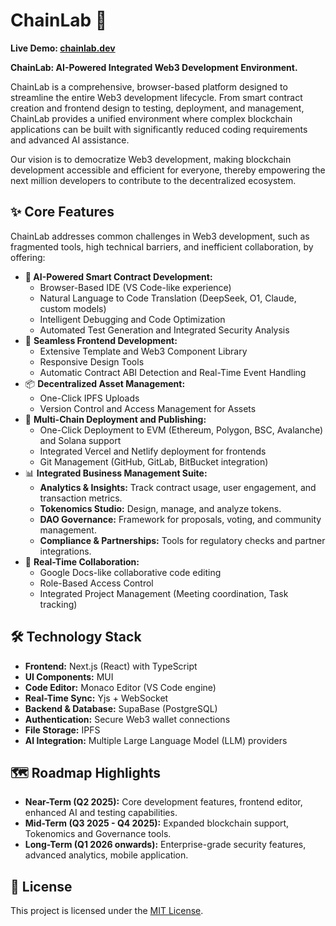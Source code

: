 # ChainLab 🚀

**Live Demo: [chainlab.dev](https://chainlab.dev)**

**ChainLab: AI-Powered Integrated Web3 Development Environment.**

ChainLab is a comprehensive, browser-based platform designed to streamline the entire Web3 development lifecycle. From smart contract creation and frontend design to testing, deployment, and management, ChainLab provides a unified environment where complex blockchain applications can be built with significantly reduced coding requirements and advanced AI assistance.

Our vision is to democratize Web3 development, making blockchain development accessible and efficient for everyone, thereby empowering the next million developers to contribute to the decentralized ecosystem.

## ✨ Core Features

ChainLab addresses common challenges in Web3 development, such as fragmented tools, high technical barriers, and inefficient collaboration, by offering:

- **🧠 AI-Powered Smart Contract Development:**
  - Browser-Based IDE (VS Code-like experience)
  - Natural Language to Code Translation (DeepSeek, O1, Claude, custom models)
  - Intelligent Debugging and Code Optimization
  - Automated Test Generation and Integrated Security Analysis
- 🎨 **Seamless Frontend Development:**
  - Extensive Template and Web3 Component Library
  - Responsive Design Tools
  - Automatic Contract ABI Detection and Real-Time Event Handling
- 📦 **Decentralized Asset Management:**
  - One-Click IPFS Uploads
  - Version Control and Access Management for Assets
- 🚀 **Multi-Chain Deployment and Publishing:**
  - One-Click Deployment to EVM (Ethereum, Polygon, BSC, Avalanche) and Solana support
  - Integrated Vercel and Netlify deployment for frontends
  - Git Management (GitHub, GitLab, BitBucket integration)
- 📊 **Integrated Business Management Suite:**
  - **Analytics & Insights:** Track contract usage, user engagement, and transaction metrics.
  - **Tokenomics Studio:** Design, manage, and analyze tokens.
  - **DAO Governance:** Framework for proposals, voting, and community management.
  - **Compliance & Partnerships:** Tools for regulatory checks and partner integrations.
- 🤝 **Real-Time Collaboration:**
  - Google Docs-like collaborative code editing
  - Role-Based Access Control
  - Integrated Project Management (Meeting coordination, Task tracking)

## 🛠️ Technology Stack

- **Frontend:** Next.js (React) with TypeScript
- **UI Components:** MUI
- **Code Editor:** Monaco Editor (VS Code engine)
- **Real-Time Sync:** Yjs + WebSocket
- **Backend & Database:** SupaBase (PostgreSQL)
- **Authentication:** Secure Web3 wallet connections
- **File Storage:** IPFS
- **AI Integration:** Multiple Large Language Model (LLM) providers

## 🗺️ Roadmap Highlights

- **Near-Term (Q2 2025):** Core development features, frontend editor, enhanced AI and testing capabilities.
- **Mid-Term (Q3 2025 - Q4 2025):** Expanded blockchain support, Tokenomics and Governance tools.
- **Long-Term (Q1 2026 onwards):** Enterprise-grade security features, advanced analytics, mobile application.

## 📄 License

This project is licensed under the [MIT License](LICENSE.md).
